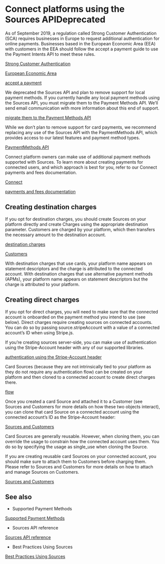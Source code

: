 # Connect platforms using the Sources APIDeprecated

As of September 2019, a regulation called Strong Customer Authentication (SCA) requires businesses in Europe to request additional authentication for online payments. Businesses based in the European Economic Area (EEA) with customers in the EEA should follow the accept a payment guide to use the Payment Intents API to meet these rules.

[Strong Customer Authentication](/strong-customer-authentication)

[European Economic Area](https://en.wikipedia.org/wiki/European_Economic_Area)

[accept a payment](/payments/accept-a-payment)

We deprecated the Sources API and plan to remove support for local payment methods. If you currently handle any local payment methods using the Sources API, you must migrate them to the Payment Methods API. We’ll send email communication with more information about this end of support.

[migrate them to the Payment Methods API](/payments/payment-methods/transitioning)

While we don’t plan to remove support for card payments, we recommend replacing any use of the Sources API with the PaymentMethods API, which provides access to our latest features and payment method types.

[PaymentMethods API](/api/payment_methods)

Connect platform owners can make use of additional payment methods supported with Sources. To learn more about creating payments for connected users, and which approach is best for you, refer to our Connect payments and fees documentation.

[Connect](/connect)

[payments and fees documentation](/connect/charges)

## Creating destination charges

If you opt for destination charges, you should create Sources on your platform directly and create Charges using the appropriate destination parameter. Customers are charged by your platform, which then transfers the necessary amount to the destination account.

[destination charges](/connect/destination-charges)

[Customers](/api/customers)

With destination charges that use cards, your platform name appears on statement descriptors and the charge is attributed to the connected account. With destination charges that use alternative payment methods (APMs), your platform name appears on statement descriptors but the charge is attributed to your platform.

## Creating direct charges

If you opt for direct charges, you will need to make sure that the connected account is onboarded on the payment method you intend to use (see below). Direct charges require creating sources on connected accounts. You can do so by passing source.stripeAccount with a value of a connected account’s ID when using Stripe.js.

If you’re creating sources server-side, you can make use of authentication using the Stripe-Account header with any of our supported libraries.

[authentication using the Stripe-Account header](/connect/authentication#stripe-account-header)

Card Sources (because they are not intrinsically tied to your platform as they do not require any authentication flow) can be created on your platform and then cloned to a connected account to create direct charges there.

[flow](/sources#flow-for-customer-action)

Once you created a card Source and attached it to a Customer (see Sources and Customers for more details on how these two objects interact), you can clone that card Source on a connected account using the connected account’s ID as the Stripe-Account header:

[Sources and Customers](/sources/customers)

Card Sources are generally reusable. However, when cloning them, you can override the usage to constrain how the connected account uses them. You do so by specifying the usage as single_use when cloning the Source.

If you are creating reusable card Sources on your connected account, you should make sure to attach them to Customers before charging them. Please refer to Sources and Customers for more details on how to attach and manage Sources on Customers.

[Sources and Customers](/sources/customers)

## See also

- Supported Payment Methods

[Supported Payment Methods](/sources)

- Sources API reference

[Sources API reference](/api#sources)

- Best Practices Using Sources

[Best Practices Using Sources](/sources/best-practices)
